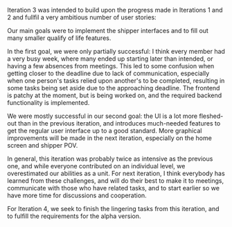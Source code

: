 Iteration 3 was intended to build upon the progress made in Iterations 1 and 2 and fullfil a very ambitious number of user stories:

Our main goals were to implement the shipper interfaces and to fill out many smaller qualify of life features.

In the first goal, we were only partially successful: I think every member had a very busy week, where many ended up starting later than intended, 
or having a few absences from meetings. This led to some confusion when getting closer to the deadline due to lack of communication, especially when
one person's tasks relied upon another's to be completed, resulting in some tasks being set aside due to the approaching deadline. The frontend is 
patchy at the moment, but is being worked on, and the required backend functionality is implemented. 

We were mostly successful in our second goal: the UI is a lot more fleshed-out than in the previous iteration, and introduces much-needed features to get the
regular user interface up to a good standard. More graphical improvements will be made in the next iteration, especially on the home screen and shipper POV.

In general, this iteration was probably twice as intensive as the previous one, and while everyone contributed on an individual level, 
we overestimated our abilities as a unit. For next iteration, I think everybody has learned from these challenges, and will do their best to 
make it to meetings, communicate with those who have related tasks, and to start earlier so we have more time for discussions and cooperation. 

For Iteration 4, we seek to finish the lingering tasks from this iteration, and to fulfill the requirements for the alpha version.

